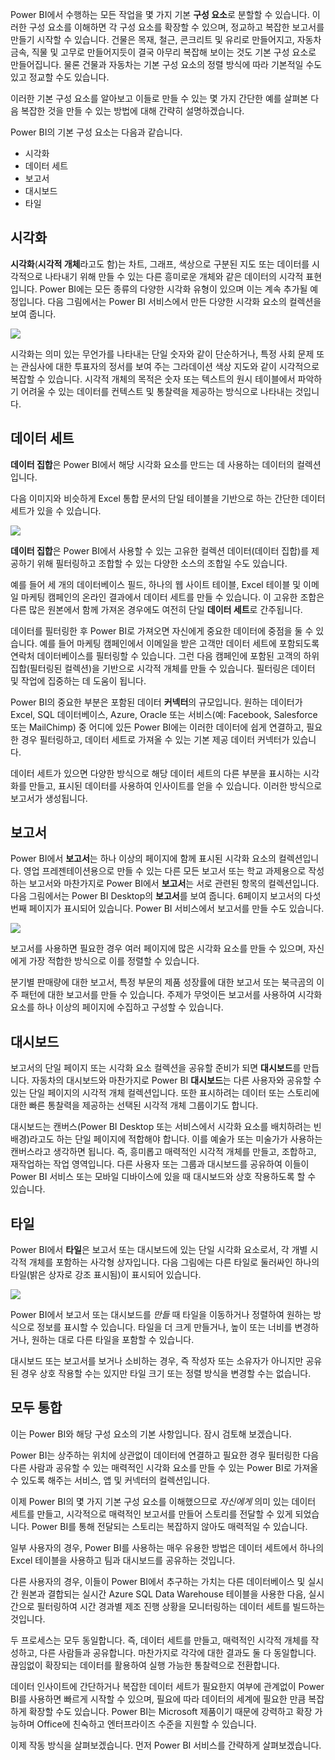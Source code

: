 Power BI에서 수행하는 모든 작업을 몇 가지 기본 **구성 요소**로 분할할 수 있습니다. 이러한 구성 요소를 이해하면 각 구성 요소를 확장할 수 있으며, 정교하고 복잡한 보고서를 만들기 시작할 수 있습니다. 건물은 목재, 철근, 콘크리트 및 유리로 만들어지고, 자동차 금속, 직물 및 고무로 만들어지듯이 결국 아무리 복잡해 보이는 것도 기본 구성 요소로 만들어집니다. 물론 건물과 자동차는 기본 구성 요소의 정렬 방식에 따라 기본적일 수도 있고 정교할 수도 있습니다.

이러한 기본 구성 요소를 알아보고 이들로 만들 수 있는 몇 가지 간단한 예를 살펴본 다음 복잡한 것을 만들 수 있는 방법에 대해 간략히 설명하겠습니다.

Power BI의 기본 구성 요소는 다음과 같습니다.

* 시각화
* 데이터 세트
* 보고서
* 대시보드
* 타일

## <a name="visualizations"></a>시각화
**시각화**(**시각적 개체**라고도 함)는 차트, 그래프, 색상으로 구분된 지도 또는 데이터를 시각적으로 나타내기 위해 만들 수 있는 다른 흥미로운 개체와 같은 데이터의 시각적 표현입니다. Power BI에는 모든 종류의 다양한 시각화 유형이 있으며 이는 계속 추가될 예정입니다. 다음 그림에서는 Power BI 서비스에서 만든 다양한 시각화 요소의 컬렉션을 보여 줍니다.

![](media/0-0b-building-blocks-power-bi/c0a0b_1.png)

시각화는 의미 있는 무언가를 나타내는 단일 숫자와 같이 단순하거나, 특정 사회 문제 또는 관심사에 대한 투표자의 정서를 보여 주는 그라데이션 색상 지도와 같이 시각적으로 복잡할 수 있습니다. 시각적 개체의 목적은 숫자 또는 텍스트의 원시 테이블에서 파악하기 어려울 수 있는 데이터를 컨텍스트 및 통찰력을 제공하는 방식으로 나타내는 것입니다.

## <a name="datasets"></a>데이터 세트
**데이터 집합**은 Power BI에서 해당 시각화 요소를 만드는 데 사용하는 데이터의 컬렉션입니다.

다음 이미지와 비슷하게 Excel 통합 문서의 단일 테이블을 기반으로 하는 간단한 데이터 세트가 있을 수 있습니다.

![](media/0-0b-building-blocks-power-bi/c0a0b_2.png)

**데이터 집합**은 Power BI에서 사용할 수 있는 고유한 컬렉션 데이터(데이터 집합)를 제공하기 위해 필터링하고 조합할 수 있는 다양한 소스의 조합일 수도 있습니다.

예를 들어 세 개의 데이터베이스 필드, 하나의 웹 사이트 테이블, Excel 테이블 및 이메일 마케팅 캠페인의 온라인 결과에서 데이터 세트를 만들 수 있습니다. 이 고유한 조합은 다른 많은 원본에서 함께 가져온 경우에도 여전히 단일 **데이터 세트**로 간주됩니다.

데이터를 필터링한 후 Power BI로 가져오면 자신에게 중요한 데이터에 중점을 둘 수 있습니다. 예를 들어 마케팅 캠페인에서 이메일을 받은 고객만 데이터 세트에 포함되도록 연락처 데이터베이스를 필터링할 수 있습니다. 그런 다음 캠페인에 포함된 고객의 하위 집합(필터링된 컬렉션)을 기반으로 시각적 개체를 만들 수 있습니다. 필터링은 데이터 및 작업에 집중하는 데 도움이 됩니다.

Power BI의 중요한 부분은 포함된 데이터 **커넥터**의 규모입니다. 원하는 데이터가 Excel, SQL 데이터베이스, Azure, Oracle 또는 서비스(예: Facebook, Salesforce 또는 MailChimp) 중 어디에 있든 Power BI에는 이러한 데이터에 쉽게 연결하고, 필요한 경우 필터링하고, 데이터 세트로 가져올 수 있는 기본 제공 데이터 커넥터가 있습니다.

데이터 세트가 있으면 다양한 방식으로 해당 데이터 세트의 다른 부분을 표시하는 시각화를 만들고, 표시된 데이터를 사용하여 인사이트를 얻을 수 있습니다. 이러한 방식으로 보고서가 생성됩니다.

## <a name="reports"></a>보고서
Power BI에서 **보고서**는 하나 이상의 페이지에 함께 표시된 시각화 요소의 컬렉션입니다. 영업 프레젠테이션용으로 만들 수 있는 다른 모든 보고서 또는 학교 과제용으로 작성하는 보고서와 마찬가지로 Power BI에서 **보고서**는 서로 관련된 항목의 컬렉션입니다. 다음 그림에서는 Power BI Desktop의 **보고서**를 보여 줍니다. 6페이지 보고서의 다섯 번째 페이지가 표시되어 있습니다. Power BI 서비스에서 보고서를 만들 수도 있습니다.

![](media/0-0b-building-blocks-power-bi/c0a0b_3.png)

보고서를 사용하면 필요한 경우 여러 페이지에 많은 시각화 요소를 만들 수 있으며, 자신에게 가장 적합한 방식으로 이를 정렬할 수 있습니다.

분기별 판매량에 대한 보고서, 특정 부문의 제품 성장률에 대한 보고서 또는 북극곰의 이주 패턴에 대한 보고서를 만들 수 있습니다. 주제가 무엇이든 보고서를 사용하여 시각화 요소를 하나 이상의 페이지에 수집하고 구성할 수 있습니다.

## <a name="dashboards"></a>대시보드
보고서의 단일 페이지 또는 시각화 요소 컬렉션을 공유할 준비가 되면 **대시보드**를 만듭니다. 자동차의 대시보드와 마찬가지로 Power BI **대시보드**는 다른 사용자와 공유할 수 있는 단일 페이지의 시각적 개체 컬렉션입니다. 또한 표시하려는 데이터 또는 스토리에 대한 빠른 통찰력을 제공하는 선택된 시각적 개체 그룹이기도 합니다.

대시보드는 캔버스(Power BI Desktop 또는 서비스에서 시각화 요소를 배치하려는 빈 배경)라고도 하는 단일 페이지에 적합해야 합니다. 이를 예술가 또는 미술가가 사용하는 캔버스라고 생각하면 됩니다. 즉, 흥미롭고 매력적인 시각적 개체를 만들고, 조합하고, 재작업하는 작업 영역입니다.
다른 사용자 또는 그룹과 대시보드를 공유하여 이들이 Power BI 서비스 또는 모바일 디바이스에 있을 때 대시보드와 상호 작용하도록 할 수 있습니다.

## <a name="tiles"></a>타일
Power BI에서 **타일**은 보고서 또는 대시보드에 있는 단일 시각화 요소로서, 각 개별 시각적 개체를 포함하는 사각형 상자입니다. 다음 그림에는 다른 타일로 둘러싸인 하나의 타일(밝은 상자로 강조 표시됨)이 표시되어 있습니다.

![](media/0-0b-building-blocks-power-bi/c0a0b_4.png)

Power BI에서 보고서 또는 대시보드를 *만들* 때 타일을 이동하거나 정렬하여 원하는 방식으로 정보를 표시할 수 있습니다. 타일을 더 크게 만들거나, 높이 또는 너비를 변경하거나, 원하는 대로 다른 타일을 포함할 수 있습니다.

대시보드 또는 보고서를 보거나 소비하는 경우, 즉 작성자 또는 소유자가 아니지만 공유된 경우 상호 작용할 수는 있지만 타일 크기 또는 정렬 방식을 변경할 수는 없습니다.

## <a name="all-together-now"></a>모두 통합
이는 Power BI와 해당 구성 요소의 기본 사항입니다. 잠시 검토해 보겠습니다.

Power BI는 상주하는 위치에 상관없이 데이터에 연결하고 필요한 경우 필터링한 다음 다른 사람과 공유할 수 있는 매력적인 시각화 요소를 만들 수 있는 Power BI로 가져올 수 있도록 해주는 서비스, 앱 및 커넥터의 컬렉션입니다.  

이제 Power BI의 몇 가지 기본 구성 요소를 이해했으므로 *자신에게* 의미 있는 데이터 세트를 만들고, 시각적으로 매력적인 보고서를 만들어 스토리를 전달할 수 있게 되었습니다. Power BI를 통해 전달되는 스토리는 복잡하지 않아도 매력적일 수 있습니다.

일부 사용자의 경우, Power BI를 사용하는 매우 유용한 방법은 데이터 세트에서 하나의 Excel 테이블을 사용하고 팀과 대시보드를 공유하는 것입니다.

다른 사용자의 경우, 이들이 Power BI에서 추구하는 가치는 다른 데이터베이스 및 실시간 원본과 결합되는 실시간 Azure SQL Data Warehouse 테이블을 사용한 다음, 실시간으로 필터링하여 시간 경과별 제조 진행 상황을 모니터링하는 데이터 세트를 빌드하는 것입니다.

두 프로세스는 모두 동일합니다. 즉, 데이터 세트를 만들고, 매력적인 시각적 개체를 작성하고, 다른 사람들과 공유합니다. 마찬가지로 각각에 대한 결과도 둘 다 동일합니다. 끊임없이 확장되는 데이터를 활용하여 실행 가능한 통찰력으로 전환합니다.

데이터 인사이트에 간단하거나 복잡한 데이터 세트가 필요한지 여부에 관계없이 Power BI를 사용하면 빠르게 시작할 수 있으며, 필요에 따라 데이터의 세계에 필요한 만큼 복잡하게 확장할 수도 있습니다. Power BI는 Microsoft 제품이기 때문에 강력하고 확장 가능하며 Office에 친숙하고 엔터프라이즈 수준을 지원할 수 있습니다.

이제 작동 방식을 살펴보겠습니다. 먼저 Power BI 서비스를 간략하게 살펴보겠습니다.


